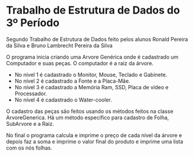 # Trabalho de Estrutura de Dados do 3º Período

Segundo Trabalho de Estrutura de Dados feito pelos alunos Ronald Pereira da Silva e Bruno Lambrecht Pereira da Silva

O programa inicia criando uma Arvore Genérica onde é cadastrado um Computador e suas peças. O computador é a raiz da árvore.

- No nível 1 é cadastrado o Monitor, Mouse, Teclado e Gabinete.
- No nível 2 é cadastrado a Fonte e a Placa-Mãe.
- No nível 3 é cadastrado a Memória Ram, SSD, Placa de vídeo e Processador.
- No nível 4 é cadastrado o Water-cooler.

O cadastro das peças são feitos usando os métodos feitos na classe ArvoreGenerica. Há um método especifico para cadastro de Folha, SubArvore e a Raiz.

No final o programa calcula e imprime o preço de cada nível da árvore e depois faz a soma e imprime o valor final do produto e imprime uma lista com os nós folhas.


